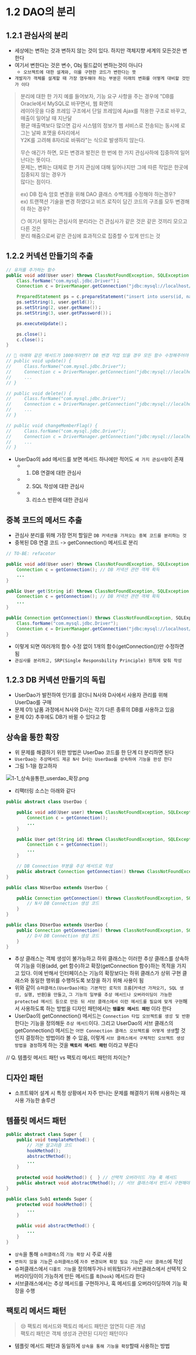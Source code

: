 # 1.2 DAO의 분리

## 1.2.1 관심사의 분리

- 세상에는 변하는 것과 변하지 않는 것이 있다. 하지만 객체지향 세계의 모든것은 변한다
- 여기서 변한다는 것은 변수, Obj 필드값이 변하는것이 아니다
  - `오브젝트에 대한 설계와, 이를 구현한 코드가 변한다는 뜻`
- `개발자가 객체를 설계할 때 가장 염두해야 하는 부분은 미래의 변화를 어떻게 대비할 것인가 이다`

> 분리에 대한 한 가지 예를 들어보자, 기능 요구 사항을 주는 경우에 "DB를 Oracle에서 MySQL로 바꾸면서, 웹 화면의  
> 레이아웃을 다중 프레임 구조에서 단일 프레임에 Ajax를 적용한 구조로 바꾸고, 매출이 일어날 때 지난달  
> 평균 매출액보다 많으면 감사 시스템의 정보가 웹 서비스로 전송되는 동시에 로그는 날짜 포맷을 6자리에서  
> Y2K를 고려해 8자리로 바꿔라"는 식으로 발생하지 않는다.  
>
> 무슨 애긴가 하면, 모든 변경과 발전은 한 번에 한 가지 관심사하에 집중하여 일어난다는 뜻이다.  
> 문제는, 변화는 대체로 한 가지 관심에 대해 일어나지만 그에 따른 작업은 한곳에 집중되지 않는 경우가   
> 많다는 점이다.  
>
> ex) DB 접속 암호 변경을 위해 DAO 클래스 수백개를 수정해야 하는경우?  
> ex) 트랜잭션 기술을 변경 하였다고 비즈 로직이 담긴 코드의 구조를 모두 변경해야 하는 경우?  
>  
> 😶 여기서 말하는 관심사의 분리라는 건 관심사가 같은 것은 같은 것끼리 모으고 다른 것은  
> 분리 해줌으로써 같은 관심에 효과적으로 집중할 수 있게 만드는 것

## 1.2.2 커넥션 만들기의 추출

```java
// 유저를 추가하는 함수
public void add(User user) throws ClassNotFoundException, SQLException { 
    Class.forName("com.mysql.jdbc.Driver")；
    Connection c = DriverManager.getConnection("jdbc:mysql://localhost/springbook", "spring", "book")；

    PreparedStatement ps = c.prepareStatement("insert into users(id, name, password) values(?, ?, ?)")；
    ps.setString(1, user.getld());
    ps.setString(2, user.getName())；
    ps.setString(3, user.getPassword())；

    ps.executeUpdate()；

    ps.close()；
    c.close()；
}

// 🤣 아래와 같은 메서드가 1000개라면?? DB 변경 작업 있을 경우 모든 함수 수정해주어야 함
// public void update() {
//     Class.forName("com.mysql.jdbc.Driver");
//     Connection c = DriverManager.getConnection("jdbc:mysql://localhost/springbook", "spring", "book");
//     ...
// }

// public void delete() {
//     Class.forName("com.mysql.jdbc.Driver");
//     Connection c = DriverManager.getConnection("jdbc:mysql://localhost/springbook", "spring", "book");
//     ...
// }

// public void changeMemberFlag() {
//     Class.forName("com.mysql.jdbc.Driver");
//     Connection c = DriverManager.getConnection("jdbc:mysql://localhost/springbook", "spring", "book");
//     ...
// }
```

- UserDao의 add 메서드를 보면 메서드 하나에만 적어도 `세 가지 관심사항`이 존재
  - 01) DB 연결에 대한 관심사
  - 02) SQL 작성에 대한 관심사
  - 03) 리소스 반환에 대한 관심사

## 중복 코드의 메서드 추출

- 관심사 분리를 위해 가장 먼저 할일은 `DB 커넥션을 가져오는 중복 코드를 분리하는 것`
- 중복된 DB 연결 코드 -> getConnection() 메서드로 분리

```java
// TO-BE: refacotor

public void add(User user) throws ClassNotFoundException, SQLException {
    Connection c = getConnection(); // DB 커넥션 관련 객체 획득
    ...
}

public User get(String id) throws ClassNotFoundException, SQLException {
    Connection c = getConnection(); // DB 커넥션 관련 객체 획득
    ...
}

public Connection getConnection() throws ClassNotFoundException, SQLExpception {
    Class.forName("com.mysql.jdbc.Driver");
    Connection c = DriverManager.getConnection("jdbc:mysql://localhost/springboot", "spring", "book");
}
```

- 이렇게 되면 여러개의 함수 수정 없이 1개의 함수(getConnection())만 수정하면 됨
- `관심사를 분리하고, SRP(Single Responsbility Principle) 원칙에 맞춰 작성`

## 1.2.3 DB 커넥션 만들기의 독립

- UserDao가 발전하여 인기를 끌더니 N사와 D사에서 사용자 관리를 위해 UserDao를 구매
- 문제 01) 납품 과정에서 N사와 D사는 각기 다른 종류의 DB를 사용하고 있음
- 문제 02) 추후에도 DB가 바뀔 수 있다고 함

## 상속을 통한 확장

- 위 문제를 해결하기 위한 방법은 UserDao 코드를 한 단계 더 분리하면 된다
- `UserDao는 추상메서드 제공 N사 D사는 UserDao를 상속하여 기능을 완성 한다`
- 그림 1-1을 참고하자

![1-1_상속을통한_userdao_확장.png](./img/01.png)

- 리팩터링 소스는 아래와 같다

```java
public abstract class UserDao {

    public void add(User user) throws ClassNotFoundException, SQLException {
        Connection c = getConnection();
        ...
    }

    public User get(String id) throws ClassNotFoundException, SQLException {
        Connection c = getConnection();
        ...
    }

    // DB Connection 부분을 추상 메서드로 작성
    public abstract Connection getConnection() throws ClassNotFoundException, SQLException;
}
```

```java
public class NUserDao extends UserDao {

    public Connection getConnection() throws ClassNotFoundException, SQLException {
        // N사 DB Connection 생성 코드
    }
}

public class DUserDao extends UserDao {
    public Connection getConnection() throws ClassNotFoundException, SQLException {
        // D사 DB Connection 생성 코드
    }
}
```

- 추상 클래스는 객체 생성이 불가능하고 하위 클래스는 이러한 추상 클래스를 상속하여 기능을 이용(add, get 함수)하고 확장(getConnection 함수)하는 목적을 가지고 있다. 이에 반해서 인터페이스는 기능의 확장보다는 하위 클래스가 상위 구현 클래스와 동일한 행위를 수행하도록 보장을 하기 위해 사용이 됨
- 위와 같이 `슈퍼클래스(UserDao)에는 기본적인 로직의 흐름`(`커넥션 가져오기, SQL 생성, 실행, 반환`)`을 만들고`, `그 기능의 일부를 추상 메서드나 오버라이딩이 가능한 protected 메서드 등으로 만든 뒤 서브 클래스에서 이런 메서드를 필요에 맞게 구현`해서 사용하도록 하는 방법을 디자인 패턴에서는 **`템플릿 메서드 패턴`** 이라 한다
- UserDao의 getConnection() 메서드는 `Connection 타입 오브젝트를 생성 및 반환`한다는 기능을 정의해둔 `추상 메서드`이다. 그리고 UserDao의 서브 클래스의 getConnection() 메서드는 `어떤 Connection 클래스 오브젝트를 어떻게 생생`할 것인지 결정하는 방법이라 볼 수 있음, 이렇게 `서브 클래스에서 구체적인 오브젝트 생성 방법을 결정`하게 하는 것을 **`팩토리 메서드 패턴`** 이라고 부른다

// Q. 템플릿 메서드 패턴 vs 팩토리 메서드 패턴의 차이는? 

## 디자인 패턴

- 소프트웨어 설계 시 특정 상황에서 자주 만나는 문제를 해결하기 위해 사용하는 재사용 가능한 솔루션

## 템플릿 메서드 패턴

```java
public abstract class Super {
    public void templateMethod() {
        // 기본 알고리즘 코드
        hookMethod();
        abstractMethod();
        ...
    }

    protected void hookMethod() {  } // 선택적 오버라이드 가능 훅 메서드
    public abstract void abstractMethod(); // 서브 클래스에서 반드시 구현해야 하는 추상메서드
}

public class Sub1 extends Super {
    protected void hookMethod() {
        ...
    }

    public void abstractMethod() {
        ...
    }
}
```

- `상속`을 통해 `슈퍼클래스`의 `기능 확장` 시 주로 사용
- `변하지 않을 기능`은 `슈퍼클래스`에 `자주 변경되며 확장 필요 기능`은 `서브 클래스`에 작성
- 슈퍼클래스에서 `디폴트 기능`을 정의해두거나 비워뒀다가 서브클래스에서 선택적 오버라이딩이이 가능하게 만든 메서드를 `훅`(`hook`) 메서드라 한다
- 서브클래스에서는 추상 메서드를 구현하거나, 훅 메서드를 오버라이딩하여 기능 확장을 수행

## 팩토리 메서드 패턴

> 😒 팩토리 메서드와 팩토리 메서드 패턴은 엄연히 다른 개념  
> 팩토리 패턴은 객체 생성과 관련된 디자인 패턴이다

- 템플릿 메서드 패턴과 동일하게 `상속을 통해 기능을 확장`할때 사용하는 방법